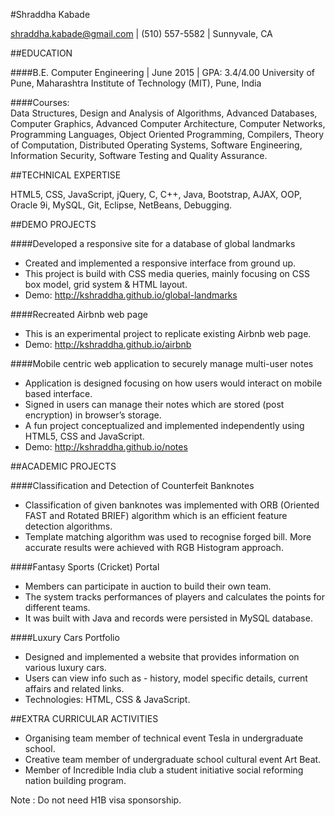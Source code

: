 #Shraddha Kabade

shraddha.kabade@gmail.com    |    (510) 557-5582    |    Sunnyvale, CA

##EDUCATION

####B.E. Computer Engineering   |   June 2015   |    GPA: 3.4/4.00
University of Pune, Maharashtra Institute of Technology (MIT), Pune, India                      

####Courses:  
Data Structures, Design and Analysis of Algorithms, Advanced Databases, Computer Graphics, Advanced Computer Architecture,  Computer Networks, Programming Languages, Object Oriented Programming, Compilers, Theory of Computation, Distributed Operating Systems, Software Engineering, Information Security, Software Testing and Quality Assurance.

##TECHNICAL EXPERTISE

HTML5, CSS, JavaScript, jQuery, C, C++, Java, Bootstrap, AJAX, OOP, Oracle 9i, MySQL, Git, Eclipse, NetBeans, Debugging.

##DEMO PROJECTS

####Developed a responsive site for a database of global landmarks
* Created and implemented a responsive interface from ground up.
* This project is build with CSS media queries, mainly focusing on CSS box model, grid system & HTML  layout.
* Demo: http://kshraddha.github.io/global-landmarks    

####Recreated Airbnb web page
* This is an experimental project to replicate existing Airbnb web page.
* Demo: http://kshraddha.github.io/airbnb 

####Mobile centric web application to securely manage multi-user notes
* Application is designed focusing on how users would interact on mobile based interface.
* Signed in users can manage their notes which are stored (post encryption) in browser’s storage.
* A fun project conceptualized and implemented independently using HTML5, CSS and JavaScript.
* Demo: http://kshraddha.github.io/notes


##ACADEMIC PROJECTS

####Classification and Detection of Counterfeit Banknotes
* Classification of given banknotes was implemented with ORB (Oriented FAST and Rotated BRIEF) algorithm which is an efficient feature detection algorithms.
* Template matching algorithm was used to recognise forged bill. More accurate results were achieved with RGB Histogram approach.

####Fantasy Sports (Cricket) Portal
* Members can participate in auction to build their own team.
* The system tracks performances of players and calculates the points for different teams.
* It was built with Java and records were persisted in MySQL database.

####Luxury Cars Portfolio       
* Designed and implemented a website that provides information on various luxury cars. 
* Users can view info such as - history, model specific details, current affairs and related links.
* Technologies: HTML, CSS & JavaScript.


##EXTRA CURRICULAR ACTIVITIES

* Organising team member of technical event Tesla in undergraduate school.
* Creative team member of undergraduate school cultural event Art Beat.
* Member of Incredible India club a student initiative social reforming nation building program.

Note : Do not need H1B visa sponsorship.

